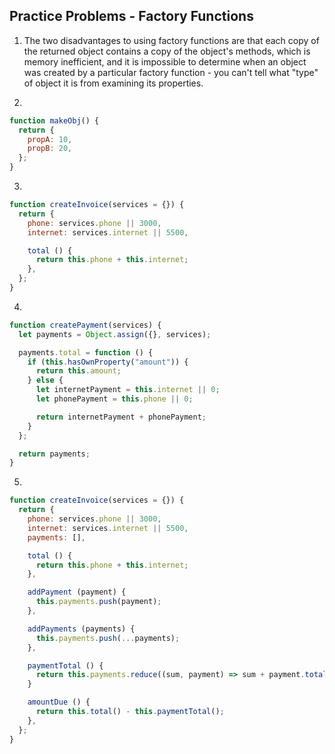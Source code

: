 ## Practice Problems - Factory Functions ##

1. The two disadvantages to using factory functions are that each copy of the returned object contains a copy of the object's methods, which is memory inefficient, and it is impossible to determine when an object was created by a particular factory function - you can't tell what "type" of object it is from examining its properties.

2.

```javascript
function makeObj() {
  return {
    propA: 10,
    propB: 20,
  };
}
```

3. 

```javascript
function createInvoice(services = {}) {
  return {
    phone: services.phone || 3000,
    internet: services.internet || 5500,

    total () {
      return this.phone + this.internet;
    },
  };
}
```

4.

```javascript
function createPayment(services) {
  let payments = Object.assign({}, services);

  payments.total = function () {
    if (this.hasOwnProperty("amount")) {
      return this.amount;
    } else {
      let internetPayment = this.internet || 0;
      let phonePayment = this.phone || 0;

      return internetPayment + phonePayment;
    }
  };

  return payments;
}
```

5.

```javascript
function createInvoice(services = {}) {
  return {
    phone: services.phone || 3000,
    internet: services.internet || 5500,
    payments: [], 

    total () {
      return this.phone + this.internet;
    },

    addPayment (payment) {
      this.payments.push(payment);
    },

    addPayments (payments) {
      this.payments.push(...payments);
    },

    paymentTotal () {
      return this.payments.reduce((sum, payment) => sum + payment.total(), 0);
    }

    amountDue () {
      return this.total() - this.paymentTotal();
    },
  };
}
```
